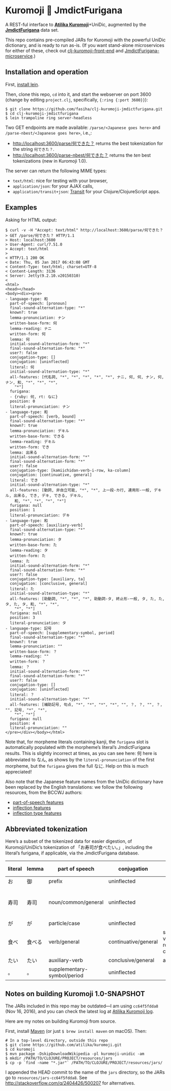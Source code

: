 # Kuromoji 💛 JmdictFurigana

A REST-ful interface to [**Atilika Kuromoji**](http://www.atilika.org/)+UniDic, augmented by the [**JmdictFurigana**](https://github.com/Doublevil/JmdictFurigana/) data set.

This repo contains pre-compiled JARs for Kuromoji with the powerful UniDic dictionary, and is ready to run as-is. (If you want stand-alone microservices for either of these, check out [clj-kuromoji-front-end](https://github.com/fasiha/clj-kuromoji-front-end) and [JmdictFurigana-microservice](https://github.com/fasiha/JmdictFurigana-microservice).)

## Installation and operation
First, [install lein](http://leiningen.org/#install).

Then, clone this repo, `cd` into it, and start the webserver on port 3600 (change by editing `project.clj`, specifically, `{:ring {:port 3600}}`):
```
$ git clone https://github.com/fasiha/clj-kuromoji-jmdictfurigana.git
$ cd clj-kuromoji-jmdictfurigana
$ lein trampoline ring server-headless
```

Two GET endpoints are made available: `/parse/<Japanese goes here>` and `/parse-nbest/<Japanese goes here>`, i.e.,:

- [http://localhost:3600/parse/何できた？](http://localhost:3600/parse/何できた？) returns the best tokenization for the string `何できた？`.
- [http://localhost:3600/parse-nbest/何できた？](http://localhost:3600/parse-nbest/何できた？) returns the *ten* best tokenizations (new in Kuromoji 1.0).

The server can return the following MIME types:

- `text/html`: nice for testing with your browser,
- `application/json`: for your AJAX calls,
- `application/transit+json`: [Transit](https://github.com/cognitect/transit-format) for your Clojure/ClojureScript apps.

## Examples
Asking for HTML output:
```
$ curl -v -H "Accept: text/html" http://localhost:3600/parse/何できた？
> GET /parse/何できた？ HTTP/1.1
> Host: localhost:3600
> User-Agent: curl/7.51.0
> Accept: text/html
>
< HTTP/1.1 200 OK
< Date: Thu, 05 Jan 2017 06:43:08 GMT
< Content-Type: text/html; charset=UTF-8
< Content-Length: 3136
< Server: Jetty(9.2.10.v20150310)
<
<html>
<head></head>
<body><div><pre>
- language-type: 和
  part-of-speech: [pronoun]
  final-sound-alternation-type: "*"
  known?: true
  lemma-pronunciation: ナン
  written-base-form: 何
  lemma-reading: ナニ
  written-form: 何
  lemma: 何
  initial-sound-alternation-form: "*"
  final-sound-alternation-form: "*"
  user?: false
  conjugation-type: []
  conjugation: [uninflected]
  literal: 何
  initial-sound-alternation-type: "*"
  all-features: [代名詞, "*", "*", "*", "*", "*", ナニ, 何, 何, ナン, 何, ナン, 和, "*", "*", "*",
    "*"]
  furigana:
  - {ruby: 何, rt: なに}
  position: 0
  literal-pronunciation: ナン
- language-type: 和
  part-of-speech: [verb, bound]
  final-sound-alternation-type: "*"
  known?: true
  lemma-pronunciation: デキル
  written-base-form: できる
  lemma-reading: デキル
  written-form: でき
  lemma: 出来る
  initial-sound-alternation-form: "*"
  final-sound-alternation-form: "*"
  user?: false
  conjugation-type: [kamiichidan-verb-i-row, ka-column]
  conjugation: [continuative, general]
  literal: でき
  initial-sound-alternation-type: "*"
  all-features: [動詞, 非自立可能, "*", "*", 上一段-カ行, 連用形-一般, デキル, 出来る, でき, デキ, できる, デキル,
    和, "*", "*", "*", "*"]
  furigana: null
  position: 1
  literal-pronunciation: デキ
- language-type: 和
  part-of-speech: [auxiliary-verb]
  final-sound-alternation-type: "*"
  known?: true
  lemma-pronunciation: タ
  written-base-form: た
  lemma-reading: タ
  written-form: た
  lemma: た
  initial-sound-alternation-form: "*"
  final-sound-alternation-form: "*"
  user?: false
  conjugation-type: [auxiliary, ta]
  conjugation: [conclusive, general]
  literal: た
  initial-sound-alternation-type: "*"
  all-features: [助動詞, "*", "*", "*", 助動詞-タ, 終止形-一般, タ, た, た, タ, た, タ, 和, "*", "*",
    "*", "*"]
  furigana: null
  position: 3
  literal-pronunciation: タ
- language-type: 記号
  part-of-speech: [supplementary-symbol, period]
  final-sound-alternation-type: "*"
  known?: true
  lemma-pronunciation: ""
  written-base-form: ？
  lemma-reading: ""
  written-form: ？
  lemma: ？
  initial-sound-alternation-form: "*"
  final-sound-alternation-form: "*"
  user?: false
  conjugation-type: []
  conjugation: [uninflected]
  literal: ？
  initial-sound-alternation-type: "*"
  all-features: [補助記号, 句点, "*", "*", "*", "*", "", ？, ？, "", ？, "", 記号, "*", "*",
    "*", "*"]
  furigana: null
  position: 4
  literal-pronunciation: ""
</pre></div></body></html>
```

Note that, for morpheme literals containing kanji, the `furigana` slot is automatically populated with the morpheme’s literal’s JmdictFurigana results. This is slightly incorrect at times, as you can see here: 何 here is abbreviated to なん, as shows by the `literal-pronunciation` of the first morpheme, but the `furigana` gives the full なに. Help on this is much appreciated!

Also note that the Japanese feature names from the UniDic dictionary have been replaced by the English translations: we follow the following resources, from the BCCWJ authors:

- [part-of-speech features](https://gist.github.com/masayu-a/e3eee0637c07d4019ec9)
- [inflection features](https://gist.github.com/masayu-a/3e11168f9330e2d83a68)
- [inflection type features](https://gist.github.com/masayu-a/b3ce862336e47736e84f)

## Abbreviated tokenization
Here’s a subset of the tokenized data for easier digestion, of Kuromoji/UniDic’s tokenization of 「お寿司が食べたい。」, including the literal’s furigana, if applicable, via the JmdictFurigana database.

| literal | lemma | part of speech | conjugation | conjugation type | furigana |
|---|---|---|---|---|---|
| お | 御 | prefix | uninflected |  |  |
| 寿司 | 寿司 | noun/common/general | uninflected |  | [{"ruby":"寿", "rt":"す"}, {"ruby":"司", "rt":"し"}] |
| が | が | particle/case | uninflected |  |  |
| 食べ | 食べる | verb/general | continuative/general | shimoichidan-verb-e-row/ba-column | [{"ruby":"食"," rt":"た"},"べ"] |
| たい | たい | auxiliary-verb | conclusive/general | auxiliary/tai |  |
| 。 | 。 | supplementary-symbol/period | uninflected |  |  |
## Notes on building Kuromoji 1.0-SNAPSHOT
The JARs included in this repo may be outdated—I am using `cc64f5fdda8` (Nov 16, 2016), and you can check the latest log at [Atilika Kuromoji log](https://github.com/atilika/kuromoji/commits/master).

Here are my notes on building Kuromoji from source.

First, install [Maven](http://maven.apache.org/install.html) (or just `$ brew install maven` on macOS). Then:
```
# In a top-level directory, outside this repo
$ git clone https://github.com/atilika/kuromoji.git
$ cd kuromoji
$ mvn package -DskipDownloadWikipedia -pl kuromoji-unidic -am
$ mkdir /PATH/TO/CLOJURE/PROJECT/resources/jars
$ cp -p `find -name "*.jar"` /PATH/TO/CLOJURE/PROJECT/resources/jars/
```
I appended the HEAD commit to the name of the `jars` directory, so the JARs go to `resources/jars-cc64f5fdda8`. See http://stackoverflow.com/q/2404426/500207 for alternatives.
